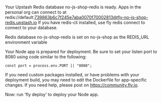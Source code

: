 Your Upstash Redis database no-js-shop-redis is ready.
Apps in the personal org can connect to at redis://default:739863b6c7f245e7aba0070f70002813@fly-no-js-shop-redis.upstash.io
If you have redis-cli installed, use fly redis connect to connect to your database.

Redis database no-js-shop-redis is set on no-js-shop as the REDIS_URL environment variable

Your Node app is prepared for deployment.  Be sure to set your listen port
to 8080 using code similar to the following:

    const port = process.env.PORT || "8080";

If you need custom packages installed, or have problems with your deployment
build, you may need to edit the Dockerfile for app-specific changes. If you
need help, please post on https://community.fly.io.

Now: run 'fly deploy' to deploy your Node app.